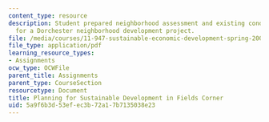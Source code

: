 ```yaml
---
content_type: resource
description: Student prepared neighborhood assessment and existing conditions report
  for a Dorchester neighborhood development project.
file: /media/courses/11-947-sustainable-economic-development-spring-2004/5a9f6b3d53efec3b72a17b7135038e23_vieta_ph1_report.pdf
file_type: application/pdf
learning_resource_types:
- Assignments
ocw_type: OCWFile
parent_title: Assignments
parent_type: CourseSection
resourcetype: Document
title: Planning for Sustainable Development in Fields Corner
uid: 5a9f6b3d-53ef-ec3b-72a1-7b7135038e23
---
```

